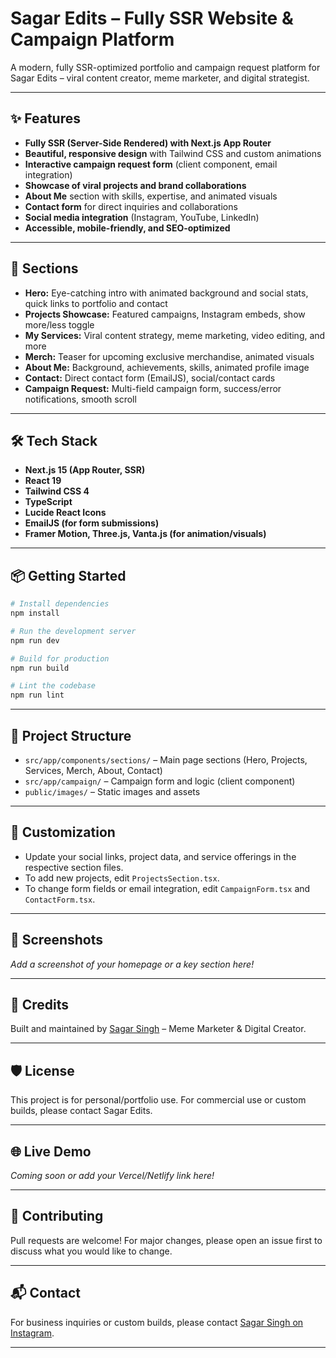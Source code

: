 ﻿# Sagar Edits – Fully SSR Website & Campaign Platform

A modern, fully SSR-optimized portfolio and campaign request platform for Sagar Edits – viral content creator, meme marketer, and digital strategist.

---

## ✨ Features

- **Fully SSR (Server-Side Rendered) with Next.js App Router**
- **Beautiful, responsive design** with Tailwind CSS and custom animations
- **Interactive campaign request form** (client component, email integration)
- **Showcase of viral projects and brand collaborations**
- **About Me** section with skills, expertise, and animated visuals
- **Contact form** for direct inquiries and collaborations
- **Social media integration** (Instagram, YouTube, LinkedIn)
- **Accessible, mobile-friendly, and SEO-optimized**

---

## 🚀 Sections

- **Hero:** Eye-catching intro with animated background and social stats, quick links to portfolio and contact
- **Projects Showcase:** Featured campaigns, Instagram embeds, show more/less toggle
- **My Services:** Viral content strategy, meme marketing, video editing, and more
- **Merch:** Teaser for upcoming exclusive merchandise, animated visuals
- **About Me:** Background, achievements, skills, animated profile image
- **Contact:** Direct contact form (EmailJS), social/contact cards
- **Campaign Request:** Multi-field campaign form, success/error notifications, smooth scroll

---

## 🛠️ Tech Stack

- **Next.js 15 (App Router, SSR)**
- **React 19**
- **Tailwind CSS 4**
- **TypeScript**
- **Lucide React Icons**
- **EmailJS (for form submissions)**
- **Framer Motion, Three.js, Vanta.js (for animation/visuals)**

---

## 📦 Getting Started

```bash
# Install dependencies
npm install

# Run the development server
npm run dev

# Build for production
npm run build

# Lint the codebase
npm run lint
```

---

## 📁 Project Structure

- `src/app/components/sections/` – Main page sections (Hero, Projects, Services, Merch, About, Contact)
- `src/app/campaign/` – Campaign form and logic (client component)
- `public/images/` – Static images and assets

---

## 📝 Customization

- Update your social links, project data, and service offerings in the respective section files.
- To add new projects, edit `ProjectsSection.tsx`.
- To change form fields or email integration, edit `CampaignForm.tsx` and `ContactForm.tsx`.

---

## 📸 Screenshots

_Add a screenshot of your homepage or a key section here!_

---

## 📣 Credits

Built and maintained by [Sagar Singh](https://instagram.com/sagar.edits) – Meme Marketer & Digital Creator.

---

## 🛡️ License

This project is for personal/portfolio use. For commercial use or custom builds, please contact Sagar Edits.

---

## 🌐 Live Demo

_Coming soon or add your Vercel/Netlify link here!_

---

## 🤝 Contributing

Pull requests are welcome! For major changes, please open an issue first to discuss what you would like to change.

---

## 📬 Contact

For business inquiries or custom builds, please contact [Sagar Singh on Instagram](https://instagram.com/sagar.edits).

---